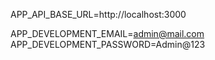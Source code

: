 APP_API_BASE_URL=http://localhost:3000

APP_DEVELOPMENT_EMAIL=admin@mail.com
APP_DEVELOPMENT_PASSWORD=Admin@123